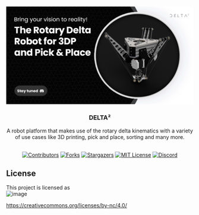 <a name="readme-top"></a>
<!-- PROJECT LOGO -->
<div align="center">
  <a href="https://delta2.eu/discord">
    <img src="assets/teaser.png" alt="Logo">
  </a>

<h3 align="center">DELTA²</h3>

  <p align="center">
    A robot platform that makes use of the rotary delta kinematics with a variety of use cases like 3D printing, pick and place, sorting and many more.
    <br />
    <br />
    
[![Contributors][contributors-shield]][contributors-url]
[![Forks][forks-shield]][forks-url]
[![Stargazers][stars-shield]][stars-url]
[![MIT License][license-shield]][license-url]
[![Discord][discord-shield]][discord-url]
  </p>
</div>



<!-- LICENSE -->
## License

This project is licensed as  
![image](https://user-images.githubusercontent.com/37383368/139769027-7267da5b-7f58-499d-96bc-e41d164a3aac.png)

https://creativecommons.org/licenses/by-nc/4.0/



<!-- MARKDOWN LINKS & IMAGES -->
<!-- https://www.markdownguide.org/basic-syntax/#reference-style-links -->
[contributors-shield]: https://img.shields.io/github/contributors/squaredrobots/deltasquared.svg?style=for-the-badge
[contributors-url]: https://github.com/squaredrobots/deltasquared/graphs/contributors
[forks-shield]: https://img.shields.io/github/forks/squaredrobots/deltasquared.svg?style=for-the-badge
[forks-url]: https://github.com/squaredrobots/deltasquared/network/members
[stars-shield]: https://img.shields.io/github/stars/squaredrobots/deltasquared.svg?style=for-the-badge
[stars-url]: https://github.com/squaredrobots/deltasquared/stargazers
[issues-shield]: https://img.shields.io/github/issues/squaredrobots/deltasquared.svg?style=for-the-badge
[issues-url]: https://github.com/squaredrobots/deltasquared/issues
[license-shield]: https://img.shields.io/badge/LICENSE-CC_BY--NC_4.0-blue?style=for-the-badge
[license-url]: https://github.com/squaredrobots/deltasquared/blob/master/LICENSE.txt
[discord-shield]: https://img.shields.io/discord/951416527721230336?style=for-the-badge&logo=discord
[discord-url]: https://discord.gg/APw7rgPGPf
[product-screenshot]: images/screenshot.png
[Next.js]: https://img.shields.io/badge/next.js-000000?style=for-the-badge&logo=nextdotjs&logoColor=white
[Next-url]: https://nextjs.org/
[React.js]: https://img.shields.io/badge/React-20232A?style=for-the-badge&logo=react&logoColor=61DAFB
[React-url]: https://reactjs.org/
[Vue.js]: https://img.shields.io/badge/Vue.js-35495E?style=for-the-badge&logo=vuedotjs&logoColor=4FC08D
[Vue-url]: https://vuejs.org/
[Angular.io]: https://img.shields.io/badge/Angular-DD0031?style=for-the-badge&logo=angular&logoColor=white
[Angular-url]: https://angular.io/
[Svelte.dev]: https://img.shields.io/badge/Svelte-4A4A55?style=for-the-badge&logo=svelte&logoColor=FF3E00
[Svelte-url]: https://svelte.dev/
[Laravel.com]: https://img.shields.io/badge/Laravel-FF2D20?style=for-the-badge&logo=laravel&logoColor=white
[Laravel-url]: https://laravel.com
[Bootstrap.com]: https://img.shields.io/badge/Bootstrap-563D7C?style=for-the-badge&logo=bootstrap&logoColor=white
[Bootstrap-url]: https://getbootstrap.com
[JQuery.com]: https://img.shields.io/badge/jQuery-0769AD?style=for-the-badge&logo=jquery&logoColor=white
[JQuery-url]: https://jquery.com 
